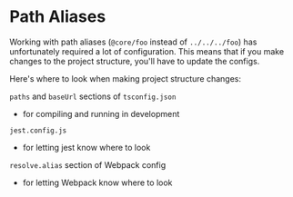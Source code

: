 # Path Aliases

Working with path aliases (`@core/foo` instead of `../../../foo`) has unfortunately required a lot of configuration. This means that if you make changes to the project structure, you'll have to update the configs.

Here's where to look when making project structure changes:

`paths` and `baseUrl` sections of `tsconfig.json`

- for compiling and running in development

`jest.config.js`

- for letting jest know where to look

`resolve.alias` section of Webpack config

- for letting Webpack know where to look
